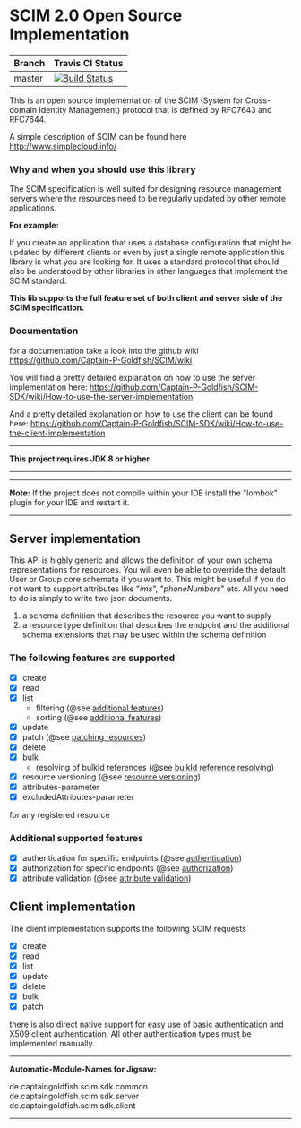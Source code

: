 # SCIM 2.0 Open Source Implementation


|  Branch | Travis CI Status |
| :------ | :--------------- | 
| master  | [![Build Status](https://travis-ci.com/Captain-P-Goldfish/SCIM-SDK.svg?branch=master)](https://travis-ci.com/Captain-P-Goldfish/SCIM-SDK)

This is an open source implementation of the SCIM (System for Cross-domain Identity Management) protocol that is
 defined by RFC7643 and RFC7644. 

A simple description of SCIM can be found here http://www.simplecloud.info/

### Why and when you should use this library

The SCIM specification is well suited for designing resource management servers where the resources need to be
regularly updated by other remote applications.
 
**For example:**

If you create an application that uses a database configuration that might be updated by different clients or even by
just a single remote application this library is what you are looking for. It uses a standard protocol that should also
be understood by other libraries in other languages that implement the SCIM standard.

**This lib supports the full feature set of both client and server side of the SCIM specification.** 

### Documentation

for a documentation take a look into the github wiki https://github.com/Captain-P-Goldfish/SCIM/wiki

You will find a pretty detailed explanation on how to use the server implementation here: https://github.com/Captain-P-Goldfish/SCIM-SDK/wiki/How-to-use-the-server-implementation

And a pretty detailed explanation on how to use the client can be found here: https://github.com/Captain-P-Goldfish/SCIM-SDK/wiki/How-to-use-the-client-implementation

---
**This project requires JDK 8 or higher**

---

---
**Note:**
If the project does not compile within your IDE install the "lombok" plugin for your IDE and restart it.

---

## Server implementation

This API is highly generic and allows the definition of your own schema representations for resources. You will even be
able to override the default User or Group core schemata if you want to. This might be useful if you do not want to 
support attributes like "*ims*", "*phoneNumbers*" etc. All you need to do is simply to write two json documents.

1. a schema definition that describes the resource you want to supply
2. a resource type definition that describes the endpoint and the additional schema extensions that may be used within
 the schema definition  

### The following features are supported

- [x] create
- [x] read
- [x] list
  * filtering (@see [additional features](https://github.com/Captain-P-Goldfish/SCIM/wiki/Additional-Features))
  * sorting (@see [additional features](https://github.com/Captain-P-Goldfish/SCIM/wiki/Additional-Features))
- [x] update
- [x] patch (@see [patching resources](https://github.com/Captain-P-Goldfish/SCIM/wiki/Patching-resources))
- [x] delete
- [x] bulk
  * resolving of bulkId references (@see [bulkId reference resolving](https://github.com/Captain-P-Goldfish/SCIM/wiki/BulkId-reference-resolving))
- [x] resource versioning (@see [resource versioning](https://github.com/Captain-P-Goldfish/SCIM-SDK/wiki/Resource-versioning))
- [x] attributes-parameter
- [x] excludedAttributes-parameter

for any registered resource

### Additional supported features

- [x] authentication for specific endpoints 
(@see [authentication](https://github.com/Captain-P-Goldfish/SCIM-SDK/wiki/Authentication-and-Authorization#authentication))
- [x] authorization for specific endpoints 
(@see [authorization](https://github.com/Captain-P-Goldfish/SCIM-SDK/wiki/Authentication-and-Authorization#authorization))
- [x] attribute validation (@see [attribute validation](https://github.com/Captain-P-Goldfish/SCIM-SDK/wiki/Attribute-validation)) 

## Client implementation

The client implementation supports the following SCIM requests

- [x] create
- [x] read
- [x] list
- [x] update
- [x] delete
- [x] bulk
- [x] patch

there is also direct native support for easy use of basic authentication and X509 client authentication. All other
authentication types must be implemented manually.
 
 
---
**Automatic-Module-Names for Jigsaw:**

de.captaingoldfish.scim.sdk.common  
de.captaingoldfish.scim.sdk.server  
de.captaingoldfish.scim.sdk.client

---
